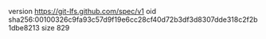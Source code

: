 version https://git-lfs.github.com/spec/v1
oid sha256:00100326c9fa93c57d9f19e6cc28cf40d72b3df3d8307dde318c2f2b1dbe8213
size 829
